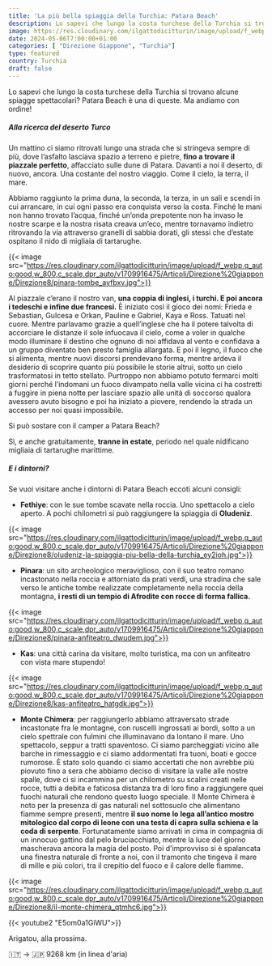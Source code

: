 ```yaml
---
title: 'La più bella spiaggia della Turchia: Patara Beach'
description: Lo sapevi che lungo la costa turchese della Turchia si trovano alcune spiagge spettacolari? Patara Beach è una di queste.
image: https://res.cloudinary.com/ilgattodicitturin/image/upload/f_webp,q_auto:good,w_800,c_scale,dpr_auto/v1713011125/Articoli/Direzione%20giappone/Direzione8/patara-beach_e1t5ol.jpg
date: 2024-05-06T7:00:00+01:00
categories: [ "Direzione Giappone", "Turchia"]
type: featured  
country: Turchia 
draft: false
---
```


Lo sapevi che lungo la costa turchese della Turchia si trovano alcune spiagge spettacolari? Patara Beach è una di queste. 
Ma andiamo con ordine!

##### Alla ricerca del deserto Turco

Un mattino ci siamo ritrovati lungo una strada che si stringeva sempre di più, dove l’asfalto lasciava spazio a terreno e pietre, **fino a trovare il piazzale perfetto**, affacciato sulle dune di Patara. Davanti a noi il deserto, di nuovo, ancora. Una costante del nostro viaggio. Come il cielo, la terra, il mare. 

Abbiamo raggiunto la prima duna, la seconda, la terza, in un sali e scendi in cui arrancare, in cui ogni passo era conquista verso la costa. Finché le mani non hanno trovato l’acqua, finché un’onda prepotente non ha invaso le nostre scarpe e la nostra risata creava un’eco, mentre tornavamo indietro ritrovando la via attraverso granelli di sabbia dorati, gli stessi che d’estate ospitano il nido di migliaia di tartarughe. 

{{< image src="https://res.cloudinary.com/ilgattodicitturin/image/upload/f_webp,q_auto:good,w_800,c_scale,dpr_auto/v1709916475/Articoli/Direzione%20giappone/Direzione8/pinara-tombe_ayfbxv.jpg">}} 

Al piazzale c’erano il nostro van, **una coppia di inglesi, i turchi. E poi ancora i tedeschi e infine due francesi.** È iniziato così il gioco dei nomi: Frieda e Sebastian, Gulcesa e Orkan, Pauline e Gabriel, Kaya e Ross. Tatuati nel cuore. Mentre parlavamo grazie a quell’inglese che ha il potere talvolta di accorciare le distanze il sole infuocava il cielo, come a voler in qualche modo illuminare il destino che ognuno di noi affidava al vento e confidava a un gruppo diventato ben presto famiglia allargata. E poi il legno, il fuoco che si alimenta, mentre nuovi discorsi prendevano forma, mentre ardeva il desiderio di scoprire quanto più possibile le storie altrui, sotto un cielo trasformatosi in tetto stellato. 
Purtroppo non abbiamo potuto fermarci molti giorni perché l’indomani un fuoco divampato nella valle vicina ci ha costretti a fuggire in piena notte per lasciare spazio alle unità di soccorso qualora avessero avuto bisogno e poi ha iniziato a piovere, rendendo la strada un accesso per noi quasi impossibile. 

Si può sostare con il camper a Patara Beach?

Sì, e anche gratuitamente, **tranne in estate**, periodo nel quale nidificano migliaia di tartarughe marittime. 

##### E i dintorni?

Se vuoi visitare anche i dintorni di Patara Beach eccoti alcuni consigli:

- **Fethiye**: con le sue tombe scavate nella roccia. Uno spettacolo a cielo aperto. A pochi chilometri si può raggiungere la spiaggia di **Oludeniz**.
  
{{< image src="https://res.cloudinary.com/ilgattodicitturin/image/upload/f_webp,q_auto:good,w_800,c_scale,dpr_auto/v1709916475/Articoli/Direzione%20giappone/Direzione8/oludeniz-la-spiaggia-piu-bella-della-turchia_ey2ioh.jpg">}} 

- **Pinara**: un sito archeologico meraviglioso, con il suo teatro romano incastonato nella roccia e attorniato da prati verdi, una stradina che sale verso le antiche tombe realizzate completamente nella roccia della montagna, **i resti di un tempio di Afrodite con rocce di forma fallica.**

{{< image src="https://res.cloudinary.com/ilgattodicitturin/image/upload/f_webp,q_auto:good,w_800,c_scale,dpr_auto/v1709916475/Articoli/Direzione%20giappone/Direzione8/pinara-anfiteatro_dwudem.jpg">}} 

- **Kas**: una città carina da visitare, molto turistica, ma con un anfiteatro con vista mare stupendo!

{{< image src="https://res.cloudinary.com/ilgattodicitturin/image/upload/f_webp,q_auto:good,w_800,c_scale,dpr_auto/v1709916475/Articoli/Direzione%20giappone/Direzione8/kas-anfiteatro_hatgdk.jpg">}} 

- **Monte Chimera**: per raggiungerlo abbiamo attraversato strade incastonate fra le montagne, con ruscelli ingrossati ai bordi, sotto a un cielo spettrale con fulmini che illuminavano da lontano il mare. Uno spettacolo, seppur a tratti spaventoso. Ci siamo parcheggiati vicino alle barche in rimessaggio e ci siamo addormentati fra tuoni, boati e gocce rumorose. È stato solo quando ci siamo accertati che non avrebbe più piovuto fino a sera che abbiamo deciso di visitare la valle alle nostre spalle, dove ci si incammina per un chilometro su scalini creati nelle rocce, tutti a debita e faticosa distanza tra di loro fino a raggiungere quei fuochi naturali che rendono questo luogo speciale. Il Monte Chimera è noto per la presenza di gas naturali nel sottosuolo che alimentano fiamme sempre presenti, mentre **il suo nome lo lega all’antico mostro mitologico dal corpo di leone con una testa di capra sulla schiena e la coda di serpente**. Fortunatamente siamo arrivati in cima in compagnia di un innocuo gattino dal pelo bruciacchiato, mentre la luce del giorno mascherava ancora la magia del posto. Poi d’improvviso si è spalancata una finestra naturale di fronte a noi, con il tramonto che tingeva il mare di mille e più colori, tra il crepitio del fuoco e il calore delle fiamme.

{{< image src="https://res.cloudinary.com/ilgattodicitturin/image/upload/f_webp,q_auto:good,w_800,c_scale,dpr_auto/v1709916475/Articoli/Direzione%20giappone/Direzione8/il-monte-chimera_qtmhc6.jpg">}} 

{{< youtube2 "E5om0a1GiWU">}}

Arigatou, alla prossima.

🇮🇹 → 🇯🇵 9268 km (in linea d'aria)
